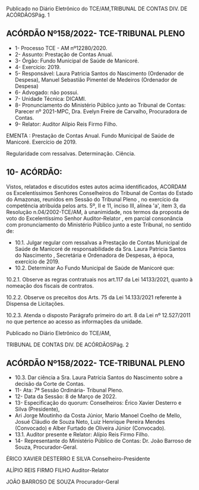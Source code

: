 Publicado  no  Diário  Eletrônico do TCE/AM,TRIBUNAL DE CONTAS DIV. DE ACÓRDÃOSPág. 1

## ACÓRDÃO Nº158/2022- TCE-TRIBUNAL PLENO

- 1- Processo TCE - AM nº12280/2020.
- 2- Assunto: Prestação de Contas Anual.
- 3- Órgão: Fundo Municipal de Saúde de Manicoré.
- 4- Exercício: 2019.
- 5- Responsável: Laura Patricia Santos do Nascimento (Ordenador de Despesa), Manuel Sebastião Pimentel de Medeiros (Ordenador de Despesa)
- 6- Advogado: não possui.
- 7- Unidade Técnica: DICAMI.
- 8- Pronunciamento  do  Ministério  Público  junto  ao  Tribunal  de  Contas: Parecer  nº 2021-MPC, Dra. Evelyn Freire de Carvalho, Procuradora de Contas.
- 9- Relator: Auditor Alípio Reis Firmo Filho.

EMENTA : Prestação de Contas Anual. Fundo Municipal de Saúde de Manicoré. Exercício de 2019.

Regularidade com ressalvas. Determinação. Ciência.

## 10-  ACÓRDÃO:

Vistos, relatados e discutidos estes autos acima identificados, ACORDAM os Excelentíssimos Senhores Conselheiros do Tribunal de Contas do Estado do Amazonas, reunidos em Sessão do Tribunal Pleno , no exercício da competência atribuída pelos arts. 5º, II e 11, inciso III, alínea 'a', item 3, da Resolução n.04/2002-TCE/AM, à unanimidade, nos  termos  da  proposta  de  voto  do  Excelentíssimo  Senhor  Auditor-Relator ,  em  parcial consonância com pronunciamento do Ministério Público junto a este Tribunal, no sentido de:

- 10.1. Julgar  regular  com  ressalvas a  Prestação  de  Contas  Municipal  de Saúde de Manicoré de responsabilidade da Sra. Laura Patricia Santos do  Nascimento , Secretária  e  Ordenadora  de  Despesas,  à  época, exercício de 2019.
- 10.2. Determinar Ao Fundo Municipal de Saúde de Manicoré que:

10.2.1. Observe as regras contratuais nos art.117 da Lei 14133/2021, quanto à nomeação dos fiscais de contratos.

10.2.2. Observe  os  preceitos  dos  Arts.  75  da  Lei  14.133/2021 referente à Dispensa de Licitações.

10.2.3. Atenda o disposto Parágrafo primeiro do art. 8 da Lei nº 12.527/2011 no que pertence ao acesso as informações da unidade.

Publicado  no  Diário  Eletrônico do TCE/AM,

TRIBUNAL DE CONTAS DIV. DE ACÓRDÃOSPág. 2

## ACÓRDÃO Nº158/2022- TCE-TRIBUNAL PLENO

- 10.3. Dar  ciência a  Sra. Laura  Patrícia  Santos  do  Nascimento sobre  a decisão da Corte de Contas.
- 11-  Ata: 7ª Sessão Ordinária- Tribunal Pleno.
- 12-  Data da Sessão: 8 de Março de 2022.
- 13-  Especificação do quorum: Conselheiros: Érico Xavier Desterro e Silva (Presidente),
- Ari Jorge Moutinho da Costa Júnior, Mario Manoel Coelho de Mello, Josué Cláudio de Souza Neto, Luiz Henrique Pereira Mendes (Convocado) e Alber Furtado de Oliveira Júnior (Convocado).
- 13.1. Auditor presente e Relator: Alípio Reis Firmo Filho.
- 14-  Representante  do  Ministério  Público  de  Contas: Dr.  João  Barroso  de  Souza, Procurador-Geral.

ÉRICO XAVIER DESTERRO E SILVA Conselheiro-Presidente

ALÍPIO REIS FIRMO FILHO Auditor-Relator

JOÃO BARROSO DE SOUZA Procurador-Geral